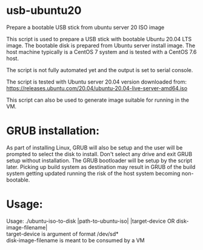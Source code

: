 # usb-ubuntu20
Prepare a bootable USB stick from ubuntu server 20 ISO image

This script is used to prepare a USB stick with bootable
Ubuntu 20.04 LTS image. The bootable disk is prepared from Ubuntu
server install image. The host machine typically is a CentOS 7
system and is tested with a CentOS 7.6 host.

The script is not fully automated yet and the output is set to serial console. 

The script is tested with Ubuntu server 20.04 version downloaded
from:
https://releases.ubuntu.com/20.04/ubuntu-20.04-live-server-amd64.iso

This script can also be used to generate image suitable for running
in the VM.

GRUB installation:
=================
As part of installing Linux, GRUB will also be setup and the user will be prompted to
select the disk to install. Don't select any drive and exit GRUB setup without
installation. The GRUB bootloader will be setup by the script later. Picking up
build system as destination may result in GRUB of the build system getting updated
running the risk of the host system becoming non-bootable.

Usage:
=====
Usage: ./ubuntu-iso-to-disk |path-to-ubuntu-iso| |target-device OR disk-image-filename|\
   target-device is argument of format /dev/sd*\
   disk-image-filename is meant to be consumed by a VM

